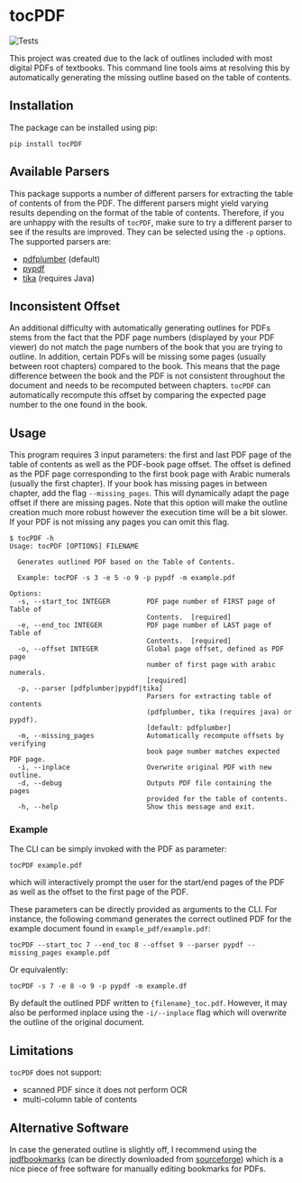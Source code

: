 # tocPDF
![Tests](https://github.com/kszenes/tocPDF/actions/workflows/python-app.yml/badge.svg)

This project was created due to the lack of outlines included with most digital PDFs of textbooks.
This command line tools aims at resolving this by automatically generating the missing outline based on the table of contents.

## Installation

The package can be installed using pip:
```shell
pip install tocPDF
```
## Available Parsers
This package supports a number of different parsers for extracting the table of contents of from the PDF. The different parsers might yield varying results depending on the format of the table of contents. Therefore, if you are unhappy with the results of `tocPDF`, make sure to try a different parser to see if the results are improved. They can be selected using the `-p` options. The supported parsers are:
- [pdfplumber](https://github.com/jsvine/pdfplumber) (default)
- [pypdf](https://github.com/py-pdf/pypdf)
- [tika](https://github.com/chrismattmann/tika-python) (requires Java)

## Inconsistent Offset
An additional difficulty with automatically generating outlines for PDFs stems from the fact that the PDF page numbers (displayed by your PDF viewer) do not match the page numbers of the book that you are trying to outline. In addition, certain PDFs will be missing some pages (usually between root chapters) compared to the book. This means that the page difference between the book and the PDF is not consistent throughout the document and needs to be recomputed between chapters. `tocPDF` can automatically recompute this offset by comparing the expected page number to the one found in the book.

## Usage
This program requires 3 input parameters: the first and last PDF page of the table of contents as well as the PDF-book page offset. The offset is defined as the PDF page corresponding to the first book page with Arabic numerals (usually the first chapter). If your book has missing pages in between chapter, add the flag `--missing_pages`. This will dynamically adapt the page offset if there are missing pages. Note that this option will make the outline creation much more robust however the execution time will be a bit slower. If your PDF is not missing any pages you can omit this flag.
```text
$ tocPDF -h
Usage: tocPDF [OPTIONS] FILENAME

  Generates outlined PDF based on the Table of Contents.

  Example: tocPDF -s 3 -e 5 -o 9 -p pypdf -m example.pdf

Options:
  -s, --start_toc INTEGER         PDF page number of FIRST page of Table of
                                  Contents.  [required]
  -e, --end_toc INTEGER           PDF page number of LAST page of Table of
                                  Contents.  [required]
  -o, --offset INTEGER            Global page offset, defined as PDF page
                                  number of first page with arabic numerals.
                                  [required]
  -p, --parser [pdfplumber|pypdf|tika]
                                  Parsers for extracting table of contents
                                  (pdfplumber, tika (requires java) or pypdf).
                                  [default: pdfplumber]
  -m, --missing_pages             Automatically recompute offsets by verifying
                                  book page number matches expected PDF page.
  -i, --inplace                   Overwrite original PDF with new outline.
  -d, --debug                     Outputs PDF file containing the pages
                                  provided for the table of contents.
  -h, --help                      Show this message and exit.
```

### Example
The CLI can be simply invoked with the PDF as parameter:
```shell
tocPDF example.pdf
```
which will interactively prompt the user for the start/end pages of the PDF as well as the offset to the first page of the PDF.

These parameters can be directly provided as arguments to the CLI. For instance, the following command generates the correct outlined PDF for the example document found in `example_pdf/example.pdf`:
```shell
tocPDF --start_toc 7 --end_toc 8 --offset 9 --parser pypdf --missing_pages example.pdf
```
Or equivalently:
```shell
tocPDF -s 7 -e 8 -o 9 -p pypdf -m example.df
```
By default the outlined PDF written to `{filename}_toc.pdf`. However, it may also be performed inplace using the `-i/--inplace` flag which will overwrite the outline of the original document.

## Limitations
`tocPDF` does not support:
- scanned PDF since it does not perform OCR
- multi-column table of contents

## Alternative Software
In case the generated outline is slightly off, I recommend using the [jpdfbookmarks](https://github.com/SemanticBeeng/jpdfbookmarks) (can be directly downloaded from [sourceforge](https://sourceforge.net/projects/jpdfbookmarks/)) which is a nice piece of free software for manually editing bookmarks for PDFs.
